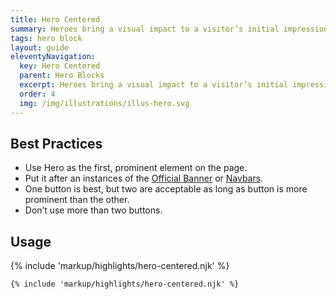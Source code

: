 ```yaml
---
title: Hero Centered
summary: Heroes bring a visual impact to a visitor’s initial impression of a site.
tags: hero block
layout: guide
eleventyNavigation:
  key: Hero Centered
  parent: Hero Blocks
  excerpt: Heroes bring a visual impact to a visitor’s initial impression of a site.
  order: 4
  img: /img/illustrations/illus-hero.svg
---
```


## Best Practices

- Use Hero as the first, prominent element on the page.
- Put it after an instances of the [Official Banner](/components/official-banner/) or [Navbars](/components/navbar/).
- One button is best, but two are acceptable as long as button is more prominent than the other.
- Don’t use more than two buttons.

## Usage

{% include 'markup/highlights/hero-centered.njk' %}

```html
{% include 'markup/highlights/hero-centered.njk' %}
```
